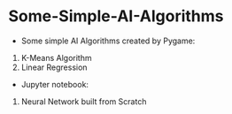# Some-Simple-AI-Algorithms
- Some simple AI Algorithms created by Pygame:

1. K-Means Algorithm
2. Linear Regression

- Jupyter notebook:
1. Neural Network built from Scratch


